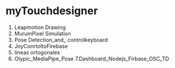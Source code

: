 # myTouchdesigner
1. Leapmotion Drawing
2. MurumPixel Simulation
3. Pose Detection_and_ controlkeyboard
4. JoyConrtoltoFirebase
5. lineas ortogonales
6. Olypic_MediaPipe_Pose
7.Dashboard_Nodejs_Firbase_OSC_TD
